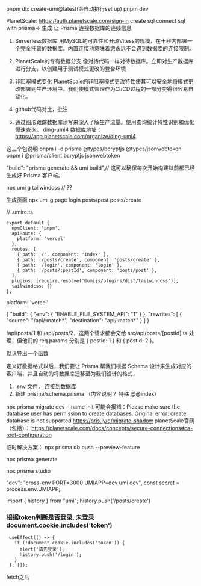 pnpm dlx create-umi@latest(会自动执行set up)
pnpm dev

PlanetScale: https://auth.planetscale.com/sign-in
    create sql
    connect sql
        with prisma-> 生成 让 Prisma 连接数据库的连线信息
1. Serverless数据库
用MySQL的可靠性和开源Vitess的规模，在十秒内部署一个完全托管的数据库。内置连接池意味着您永远不会遇到数据库的连接限制。

2. PlanetScale的专有数据分支 像对待代码一样对待数据库。立即对生产数据库进行分支，以创建用于测试模式更改的登台环境
3. 非阻塞模式变化 PlanetScale的非阻塞模式更改特性使其可以安全地将模式更改部署到生产环境中。我们使模式管理作为CI/CD过程的一部分变得很容易自动化。
4. github代码对比，批注
5.  通过图形跟踪数据库读写来深入了解生产流量。使用查询统计特性识别和优化慢速查询。
ding-umi4 数据库地址： https://app.planetscale.com/organize/ding-umi4

这三个包说明
pnpm i -d prisma @types/bcryptjs @types/jsonwebtoken 
pnpm i @prisma/client bcryptjs jsonwebtoken

"build": "prisma generate && umi build",// 这可以确保每次开始构建以前都已经生成好 Prisma 客户端。

npx umi g tailwindcss // ??
<!-- npx umi g xxx -->
生成页面
npx umi g page login posts/post posts/create

<!-- *** umi配置（apiRoute ,routes 路由配置） 说明 -->
// .umirc.ts
``` 
export default {
  npmClient: 'pnpm',
  apiRoute: {
    platform: 'vercel'
  },
  routes: [
    { path: '/', component: 'index' },
    { path: '/posts/create', component: 'posts/create' },
    { path: '/login', component: 'login' },
    { path: '/posts/:postId', component: 'posts/post' },
  ],
  plugins: [require.resolve('@umijs/plugins/dist/tailwindcss')],
  tailwindcss: {}
};
```

<!-- 为了顺利部署项目到 Vercel ，你需要在项目根目录下加入一个 vercel.json 配置文件， 说明？？ -->
platform: 'vercel'

{
    "build": {
      "env": {
        "ENABLE_FILE_SYSTEM_API": "1"
      }
    },
    "rewrites": [
      {
        "source": "/api/:match*",
        "destination": "api/:match*"
      }
    ]
  }

  <!-- 动态匹配 -->
  /api/posts/1 和 /api/posts/2，这两个请求都会交给 src/api/posts/[postId].ts 处理，但他们的 req.params 分别是 { postId: 1 } 和 { postId: 2 }。

  <!-- 每个 .ts 文件就是一个 API Handler -->
  默认导出一个函数

  <!-- 定义schema, 确定数据库格式 -->
  定义好数据格式以后，我们要让 Prisma 帮我们根据 Schema 设计来生成对应的客户端，并且自动的将数据库迁移至为我们设计的格式，
  1. .env 文件， 连接到数据库 
  2. 新建 prisma/schema.prisma （内容说明？ 特殊 @@index）

  <!-- 会帮我们将 MySQL 数据库迁移为我们定义的格式 -->
  npx prisma migrate dev --name init
      可能会报错：Please make sure the database user has permission to create databases. 
      Original error: 
        create database is not supported
      https://pris.ly/d/migrate-shadow
      planetScale官网（包括）： https://planetscale.com/docs/concepts/secure-connections#ca-root-configuration

  临时解决方案： 
    npx prisma db push --preview-feature
  <!-- 会帮我们生成一个按照我们的 Schema 设计量身定制的客户端包。 -->
  npx prisma generate
  <!-- 本地prisma -->
  npx prisma studio

  <!-- jwt 加密关键词，可放在环境变量中 -->
  "dev": "cross-env PORT=3000 UMIAPP=dev umi dev",
  const secret = process.env.UMIAPP;

  import { history } from "umi";
  history.push('/posts/create')

### 根据token判断是否登录, 未登录  document.cookie.includes('token')
 ```
  useEffect(() => {
    if (!document.cookie.includes('token')) {
      alert('请先登录');
      history.push('/login');
    }
  }, []);
  ```
<!-- redis -->
fetch之后
<!--  git 发布，关联 cloud prisma -->